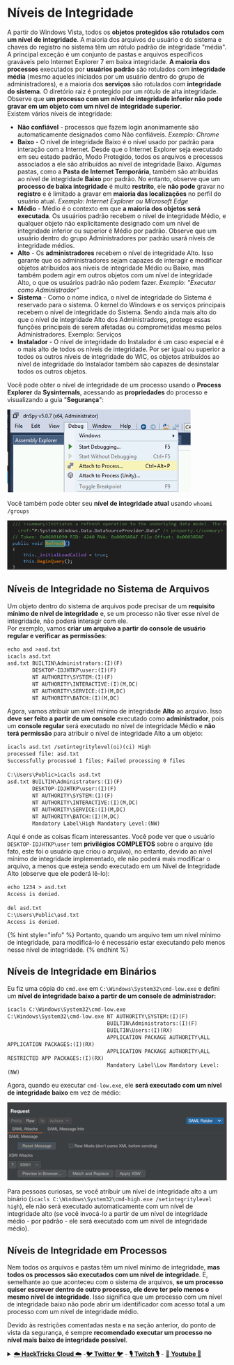 # Níveis de Integridade

A partir do Windows Vista, todos os **objetos protegidos são rotulados com um nível de integridade**. A maioria dos arquivos de usuário e do sistema e chaves do registro no sistema têm um rótulo padrão de integridade "média". A principal exceção é um conjunto de pastas e arquivos específicos graváveis pelo Internet Explorer 7 em baixa integridade. **A maioria dos processos** executados por **usuários padrão** são rotulados com **integridade média** (mesmo aqueles iniciados por um usuário dentro do grupo de administradores), e a maioria dos **serviços** são rotulados com **integridade do sistema**. O diretório raiz é protegido por um rótulo de alta integridade.\
Observe que **um processo com um nível de integridade inferior não pode gravar em um objeto com um nível de integridade superior**.\
Existem vários níveis de integridade:

* **Não confiável** - processos que fazem login anonimamente são automaticamente designados como Não confiáveis. _Exemplo: Chrome_
* **Baixo** - O nível de integridade Baixo é o nível usado por padrão para interação com a Internet. Desde que o Internet Explorer seja executado em seu estado padrão, Modo Protegido, todos os arquivos e processos associados a ele são atribuídos ao nível de integridade Baixo. Algumas pastas, como a **Pasta de Internet Temporária**, também são atribuídas ao nível de integridade **Baixo** por padrão. No entanto, observe que um **processo de baixa integridade** é muito **restrito**, ele **não pode** gravar no **registro** e é limitado a gravar em **maioria das localizações** no perfil do usuário atual. _Exemplo: Internet Explorer ou Microsoft Edge_
* **Médio** - Médio é o contexto em que **a maioria dos objetos será executada**. Os usuários padrão recebem o nível de integridade Médio, e qualquer objeto não explicitamente designado com um nível de integridade inferior ou superior é Médio por padrão. Observe que um usuário dentro do grupo Administradores por padrão usará níveis de integridade médios.
* **Alto** - Os **administradores** recebem o nível de integridade Alto. Isso garante que os administradores sejam capazes de interagir e modificar objetos atribuídos aos níveis de integridade Médio ou Baixo, mas também podem agir em outros objetos com um nível de integridade Alto, o que os usuários padrão não podem fazer. _Exemplo: "Executar como Administrador"_
* **Sistema** - Como o nome indica, o nível de integridade do Sistema é reservado para o sistema. O kernel do Windows e os serviços principais recebem o nível de integridade do Sistema. Sendo ainda mais alto do que o nível de integridade Alto dos Administradores, protege essas funções principais de serem afetadas ou comprometidas mesmo pelos Administradores. Exemplo: Serviços
* **Instalador** - O nível de integridade do Instalador é um caso especial e é o mais alto de todos os níveis de integridade. Por ser igual ou superior a todos os outros níveis de integridade do WIC, os objetos atribuídos ao nível de integridade do Instalador também são capazes de desinstalar todos os outros objetos.

Você pode obter o nível de integridade de um processo usando o **Process Explorer** da **Sysinternals**, acessando as **propriedades** do processo e visualizando a guia "**Segurança**":

![](<../../.gitbook/assets/image (318).png>)

Você também pode obter seu **nível de integridade atual** usando `whoami /groups`

![](<../../.gitbook/assets/image (319).png>)

## Níveis de Integridade no Sistema de Arquivos

Um objeto dentro do sistema de arquivos pode precisar de um **requisito mínimo de nível de integridade** e, se um processo não tiver esse nível de integridade, não poderá interagir com ele.\
Por exemplo, vamos **criar um arquivo a partir do console de usuário regular e verificar as permissões**:
```
echo asd >asd.txt
icacls asd.txt
asd.txt BUILTIN\Administrators:(I)(F)
        DESKTOP-IDJHTKP\user:(I)(F)
        NT AUTHORITY\SYSTEM:(I)(F)
        NT AUTHORITY\INTERACTIVE:(I)(M,DC)
        NT AUTHORITY\SERVICE:(I)(M,DC)
        NT AUTHORITY\BATCH:(I)(M,DC)
```
Agora, vamos atribuir um nível mínimo de integridade **Alto** ao arquivo. Isso **deve ser feito a partir de um console** executado como **administrador**, pois um **console regular** será executado no nível de integridade Médio e **não terá permissão** para atribuir o nível de integridade Alto a um objeto:
```
icacls asd.txt /setintegritylevel(oi)(ci) High
processed file: asd.txt
Successfully processed 1 files; Failed processing 0 files

C:\Users\Public>icacls asd.txt
asd.txt BUILTIN\Administrators:(I)(F)
        DESKTOP-IDJHTKP\user:(I)(F)
        NT AUTHORITY\SYSTEM:(I)(F)
        NT AUTHORITY\INTERACTIVE:(I)(M,DC)
        NT AUTHORITY\SERVICE:(I)(M,DC)
        NT AUTHORITY\BATCH:(I)(M,DC)
        Mandatory Label\High Mandatory Level:(NW)
```
Aqui é onde as coisas ficam interessantes. Você pode ver que o usuário `DESKTOP-IDJHTKP\user` tem **privilégios COMPLETOS** sobre o arquivo (de fato, este foi o usuário que criou o arquivo), no entanto, devido ao nível mínimo de integridade implementado, ele não poderá mais modificar o arquivo, a menos que esteja sendo executado em um Nível de Integridade Alto (observe que ele poderá lê-lo):
```
echo 1234 > asd.txt
Access is denied.

del asd.txt
C:\Users\Public\asd.txt
Access is denied.
```
{% hint style="info" %}
Portanto, quando um arquivo tem um nível mínimo de integridade, para modificá-lo é necessário estar executando pelo menos nesse nível de integridade.
{% endhint %}

## Níveis de Integridade em Binários

Eu fiz uma cópia do `cmd.exe` em `C:\Windows\System32\cmd-low.exe` e defini um **nível de integridade baixo a partir de um console de administrador:**
```
icacls C:\Windows\System32\cmd-low.exe
C:\Windows\System32\cmd-low.exe NT AUTHORITY\SYSTEM:(I)(F)
                                BUILTIN\Administrators:(I)(F)
                                BUILTIN\Users:(I)(RX)
                                APPLICATION PACKAGE AUTHORITY\ALL APPLICATION PACKAGES:(I)(RX)
                                APPLICATION PACKAGE AUTHORITY\ALL RESTRICTED APP PACKAGES:(I)(RX)
                                Mandatory Label\Low Mandatory Level:(NW)
```
Agora, quando eu executar `cmd-low.exe`, ele **será executado com um nível de integridade baixo** em vez de médio:

![](<../../.gitbook/assets/image (320).png>)

Para pessoas curiosas, se você atribuir um nível de integridade alto a um binário (`icacls C:\Windows\System32\cmd-high.exe /setintegritylevel high`), ele não será executado automaticamente com um nível de integridade alto (se você invocá-lo a partir de um nível de integridade médio - por padrão - ele será executado com um nível de integridade médio).

## Níveis de Integridade em Processos

Nem todos os arquivos e pastas têm um nível mínimo de integridade, **mas todos os processos são executados com um nível de integridade**. E, semelhante ao que aconteceu com o sistema de arquivos, **se um processo quiser escrever dentro de outro processo, ele deve ter pelo menos o mesmo nível de integridade**. Isso significa que um processo com um nível de integridade baixo não pode abrir um identificador com acesso total a um processo com um nível de integridade médio.

Devido às restrições comentadas nesta e na seção anterior, do ponto de vista da segurança, é sempre **recomendado executar um processo no nível mais baixo de integridade possível**.


<details>

<summary><a href="https://cloud.hacktricks.xyz/pentesting-cloud/pentesting-cloud-methodology"><strong>☁️ HackTricks Cloud ☁️</strong></a> -<a href="https://twitter.com/hacktricks_live"><strong>🐦 Twitter 🐦</strong></a> - <a href="https://www.twitch.tv/hacktricks_live/schedule"><strong>🎙️ Twitch 🎙️</strong></a> - <a href="https://www.youtube.com/@hacktricks_LIVE"><strong>🎥 Youtube 🎥</strong></a></summary>

- Você trabalha em uma **empresa de segurança cibernética**? Você quer ver sua **empresa anunciada no HackTricks**? ou você quer ter acesso à **última versão do PEASS ou baixar o HackTricks em PDF**? Verifique os [**PLANOS DE ASSINATURA**](https://github.com/sponsors/carlospolop)!

- Descubra [**A Família PEASS**](https://opensea.io/collection/the-peass-family), nossa coleção exclusiva de [**NFTs**](https://opensea.io/collection/the-peass-family)

- Adquira o [**swag oficial do PEASS & HackTricks**](https://peass.creator-spring.com)

- **Junte-se ao** [**💬**](https://emojipedia.org/speech-balloon/) [**grupo do Discord**](https://discord.gg/hRep4RUj7f) ou ao [**grupo do telegram**](https://t.me/peass) ou **siga-me** no **Twitter** [**🐦**](https://github.com/carlospolop/hacktricks/tree/7af18b62b3bdc423e11444677a6a73d4043511e9/\[https:/emojipedia.org/bird/README.md)[**@carlospolopm**](https://twitter.com/hacktricks_live)**.**

- **Compartilhe suas técnicas de hacking enviando PRs para o [repositório hacktricks](https://github.com/carlospolop/hacktricks) e [hacktricks-cloud repo](https://github.com/carlospolop/hacktricks-cloud)**.

</details>
